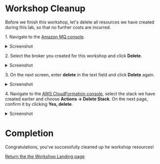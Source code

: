 # Workshop Cleanup

Before we finish this workshop, let's delete all resources we have created during this lab, so that no further costs are incurred.  

1\. Navigate to the [Amazon MQ console](https://console.aws.amazon.com/amazon-mq).

<details><summary>Screenshot</summary><p>

![Amazon MQ workshop cleanup step 1](/images/amazon-mq-broker-overview.png)

</p></details><p/>


2\. Select the broker you created for this workshop and click **Delete**.
<details><summary>Screenshot</summary><p>

![Amazon MQ workshop cleanup step 2](/images/cleanup-Step2.png)

</p></details><p/>


3\. On the next screen, enter **delete** in the text field and click **Delete** again.
<details><summary>Screenshot</summary><p>

![Amazon MQ workshop cleanup step 3](/images/cleanup-Step3.png)

</p></details><p/>


4\. Navigate to the [AWS CloudFormation console](https://console.aws.amazon.com/cloudformation), select the stack we have created earlier and choose **Actions -> Delete Stack**. On the next page, confirm it by clicking **Yes, delete**.

<details><summary>Screenshot</summary><p>

![Amazon MQ workshop cleanup step 4](/images/cleanup-Step4.png)

</p></details><p/>

# Completion

Congratulations, you've successfully cleaned up he workshop resources!

[Return the the Workshop Landing page](/README.md)